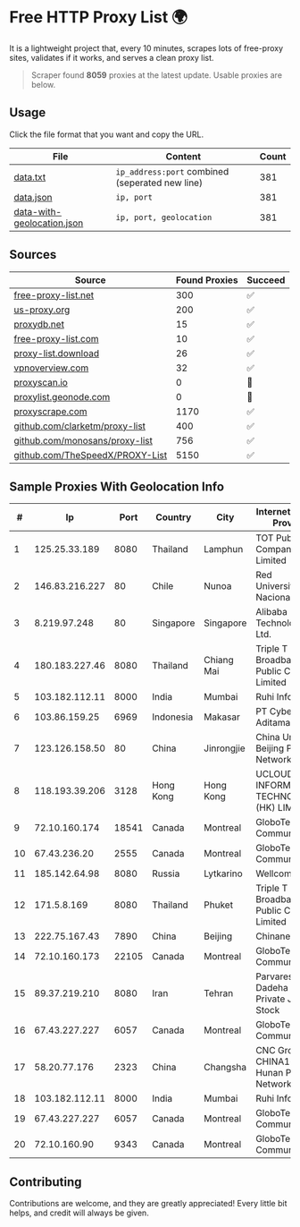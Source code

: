 
# Free HTTP Proxy List 🌍

It is a lightweight project that, every 10 minutes, scrapes lots of free-proxy sites, validates if it works, and serves a clean proxy list.


> Scraper found **8059** proxies at the latest update. Usable proxies are below.

## Usage

Click the file format that you want and copy the URL.


|File|Content|Count|
|----|-------|-----|
|[data.txt](https://raw.githubusercontent.com/themiralay/Proxy-List-World/master/data.txt)|`ip_address:port` combined (seperated new line)|381|
|[data.json](https://raw.githubusercontent.com/themiralay/Proxy-List-World/master/data.json)|`ip, port`|381|
|[data-with-geolocation.json](https://raw.githubusercontent.com/themiralay/Proxy-List-World/master/data-with-geolocation.json)|`ip, port, geolocation`|381|

## Sources

|Source|Found Proxies|Succeed|
|------|-------------|-------|
|[free-proxy-list.net](https://free-proxy-list.net)|300|✅|
|[us-proxy.org](https://www.us-proxy.org)|200|✅|
|[proxydb.net](http://proxydb.net)|15|✅|
|[free-proxy-list.com](https://free-proxy-list.com/?page=&port=&type%5B%5D=http&type%5B%5D=https&up_time=0&search=Search)|10|✅|
|[proxy-list.download](https://www.proxy-list.download/HTTP)|26|✅|
|[vpnoverview.com](https://vpnoverview.com/privacy/anonymous-browsing/free-proxy-servers)|32|✅|
|[proxyscan.io](https://www.proxyscan.io)|0|🚫|
|[proxylist.geonode.com](https://proxylist.geonode.com/api/proxy-list?limit=300&page=1&sort_by=lastChecked&sort_type=desc&protocols=http,https)|0|🚫|
|[proxyscrape.com](https://api.proxyscrape.com/v2/?request=displayproxies&protocol=http&timeout=10000&country=all&ssl=all&anonymity=all)|1170|✅|
|[github.com/clarketm/proxy-list](https://raw.githubusercontent.com/clarketm/proxy-list/master/proxy-list-raw.txt)|400|✅|
|[github.com/monosans/proxy-list](https://raw.githubusercontent.com/monosans/proxy-list/main/proxies/http.txt)|756|✅|
|[github.com/TheSpeedX/PROXY-List](https://raw.githubusercontent.com/TheSpeedX/PROXY-List/master/http.txt)|5150|✅|


## Sample Proxies With Geolocation Info

|#|Ip|Port|Country|City|Internet Service Provider|
|-|--|----|-------|----|-------------------------|
|1|125.25.33.189|8080|Thailand|Lamphun|TOT Public Company Limited|
|2|146.83.216.227|80|Chile|Nunoa|Red Universitaria Nacional|
|3|8.219.97.248|80|Singapore|Singapore|Alibaba (US) Technology Co., Ltd.|
|4|180.183.227.46|8080|Thailand|Chiang Mai|Triple T Broadband Public Company Limited|
|5|103.182.112.11|8000|India|Mumbai|Ruhi Infotech|
|6|103.86.159.25|6969|Indonesia|Makasar|PT Cyberindo Aditama|
|7|123.126.158.50|80|China|Jinrongjie|China Unicom Beijing Province Network|
|8|118.193.39.206|3128|Hong Kong|Hong Kong|UCLOUD INFORMATION TECHNOLOGY (HK) LIMITED|
|9|72.10.160.174|18541|Canada|Montreal|GloboTech Communications|
|10|67.43.236.20|2555|Canada|Montreal|GloboTech Communications|
|11|185.142.64.98|8080|Russia|Lytkarino|Wellcom-l ISP|
|12|171.5.8.169|8080|Thailand|Phuket|Triple T Broadband Public Company Limited|
|13|222.75.167.43|7890|China|Beijing|Chinanet|
|14|72.10.160.173|22105|Canada|Montreal|GloboTech Communications|
|15|89.37.219.210|8080|Iran|Tehran|Parvaresh Dadeha Co. Private Joint Stock|
|16|67.43.227.227|6057|Canada|Montreal|GloboTech Communications|
|17|58.20.77.176|2323|China|Changsha|CNC Group CHINA169 Hunan Province Network|
|18|103.182.112.11|8000|India|Mumbai|Ruhi Infotech|
|19|67.43.227.227|6057|Canada|Montreal|GloboTech Communications|
|20|72.10.160.90|9343|Canada|Montreal|GloboTech Communications|



## Contributing

Contributions are welcome, and they are greatly appreciated! Every
little bit helps, and credit will always be given.

